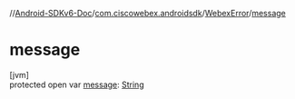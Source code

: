 //[Android-SDKv6-Doc](../../../index.md)/[com.ciscowebex.androidsdk](../index.md)/[WebexError](index.md)/[message](message.md)

# message

[jvm]\
protected open var [message](message.md): [String](https://docs.oracle.com/javase/8/docs/api/java/lang/String.html)
